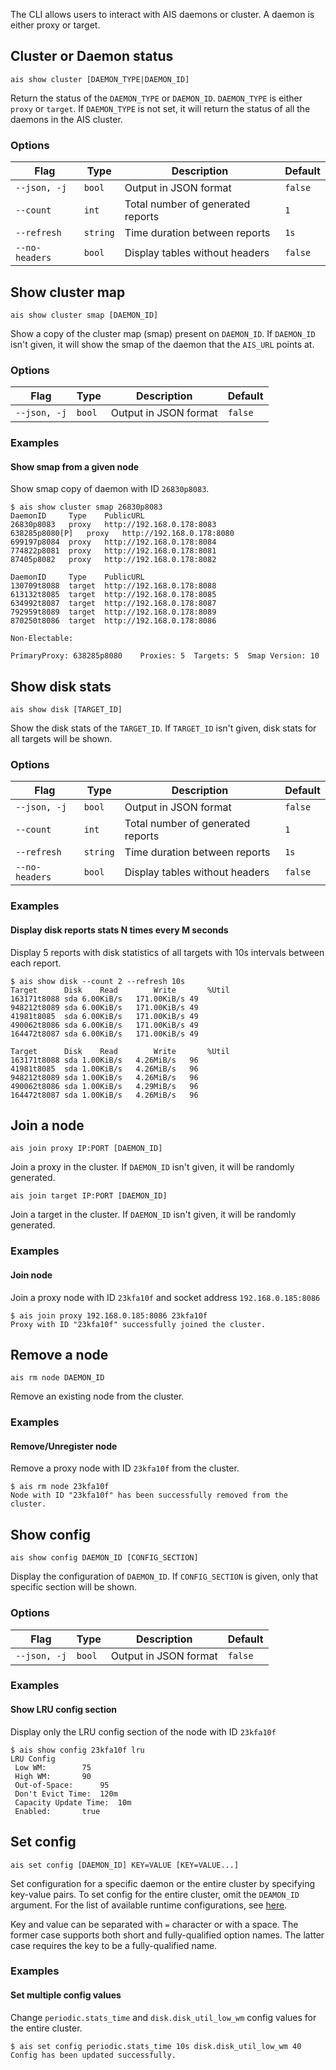 The CLI allows users to interact with AIS daemons or cluster.
A daemon is either proxy or target. 

## Cluster or Daemon status

`ais show cluster [DAEMON_TYPE|DAEMON_ID]`

Return the status of the `DAEMON_TYPE` or `DAEMON_ID`. `DAEMON_TYPE` is either `proxy` or `target`.
If `DAEMON_TYPE` is not set, it will return the status of all the daemons in the AIS cluster.

### Options

| Flag | Type | Description | Default |
| --- | --- | --- | --- |
| `--json, -j` | `bool` | Output in JSON format | `false` |
| `--count` | `int` | Total number of generated reports | `1` |
| `--refresh` | `string` | Time duration between reports | `1s` |
| `--no-headers` | `bool` | Display tables without headers | `false` |

## Show cluster map

`ais show cluster smap [DAEMON_ID]`

Show a copy of the cluster map (smap) present on `DAEMON_ID`.
If `DAEMON_ID` isn't given, it will show the smap of the daemon that the `AIS_URL` points at.

### Options

| Flag | Type | Description | Default |
| --- | --- | --- | --- |
| `--json, -j` | `bool` | Output in JSON format | `false` |

### Examples

#### Show smap from a given node

Show smap copy of daemon with ID `26830p8083`.

```console
$ ais show cluster smap 26830p8083
DaemonID	 Type	 PublicURL
26830p8083	 proxy	 http://192.168.0.178:8083
638285p8080[P]	 proxy	 http://192.168.0.178:8080
699197p8084	 proxy	 http://192.168.0.178:8084
774822p8081	 proxy	 http://192.168.0.178:8081
87405p8082	 proxy	 http://192.168.0.178:8082

DaemonID	 Type	 PublicURL
130709t8088	 target	 http://192.168.0.178:8088
613132t8085	 target	 http://192.168.0.178:8085
634992t8087	 target	 http://192.168.0.178:8087
792959t8089	 target	 http://192.168.0.178:8089
870250t8086	 target	 http://192.168.0.178:8086

Non-Electable:

PrimaryProxy: 638285p8080	 Proxies: 5	 Targets: 5	 Smap Version: 10
```

## Show disk stats

`ais show disk [TARGET_ID]`

Show the disk stats of the `TARGET_ID`. If `TARGET_ID` isn't given, disk stats for all targets will be shown.

### Options

| Flag | Type | Description | Default |
| --- | --- | --- | --- |
| `--json, -j` | `bool` | Output in JSON format | `false` |
| `--count` | `int` | Total number of generated reports | `1` |
| `--refresh` | `string` | Time duration between reports | `1s` |
| `--no-headers` | `bool` | Display tables without headers | `false` |

### Examples

#### Display disk reports stats N times every M seconds

Display 5 reports with disk statistics of all targets with 10s intervals between each report.

```console
$ ais show disk --count 2 --refresh 10s
Target		Disk	Read		Write		%Util
163171t8088	sda	6.00KiB/s	171.00KiB/s	49
948212t8089	sda	6.00KiB/s	171.00KiB/s	49
41981t8085	sda	6.00KiB/s	171.00KiB/s	49
490062t8086	sda	6.00KiB/s	171.00KiB/s	49
164472t8087	sda	6.00KiB/s	171.00KiB/s	49

Target		Disk	Read		Write		%Util
163171t8088	sda	1.00KiB/s	4.26MiB/s	96
41981t8085	sda	1.00KiB/s	4.26MiB/s	96
948212t8089	sda	1.00KiB/s	4.26MiB/s	96
490062t8086	sda	1.00KiB/s	4.29MiB/s	96
164472t8087	sda	1.00KiB/s	4.26MiB/s	96
```

## Join a node

`ais join proxy IP:PORT [DAEMON_ID]`

Join a proxy in the cluster. If `DAEMON_ID` isn't given, it will be randomly generated.

`ais join target IP:PORT [DAEMON_ID]`

Join a target in the cluster. If `DAEMON_ID` isn't given, it will be randomly generated.

### Examples

#### Join node

Join a proxy node with ID `23kfa10f` and socket address `192.168.0.185:8086`

```console
$ ais join proxy 192.168.0.185:8086 23kfa10f
Proxy with ID "23kfa10f" successfully joined the cluster.
```

## Remove a node

`ais rm node DAEMON_ID`

Remove an existing node from the cluster.

### Examples

#### Remove/Unregister node

Remove a proxy node with ID `23kfa10f` from the cluster.

```console
$ ais rm node 23kfa10f
Node with ID "23kfa10f" has been successfully removed from the cluster.
```

## Show config

`ais show config DAEMON_ID [CONFIG_SECTION]`

Display the configuration of `DAEMON_ID`. If `CONFIG_SECTION` is given, only that specific section will be shown.

### Options

| Flag | Type | Description | Default |
| --- | --- | --- | --- |
| `--json, -j` | `bool` | Output in JSON format | `false` |

### Examples

#### Show LRU config section

Display only the LRU config section of the node with ID `23kfa10f`

```console
$ ais show config 23kfa10f lru
LRU Config
 Low WM:		75
 High WM:		90
 Out-of-Space:		95
 Don't Evict Time:	120m
 Capacity Update Time:	10m
 Enabled:		true
```

## Set config

`ais set config [DAEMON_ID] KEY=VALUE [KEY=VALUE...]`

Set configuration for a specific daemon or the entire cluster by specifying key-value pairs.
To set config for the entire cluster, omit the `DEAMON_ID` argument.
For the list of available runtime configurations, see [here](../../../docs/configuration.md#runtime-configuration).

Key and value can be separated with `=` character or with a space.
The former case supports both short and fully-qualified option names.
The latter case requires the key to be a fully-qualified name.

### Examples

#### Set multiple config values

Change `periodic.stats_time` and `disk.disk_util_low_wm` config values for the entire cluster.

```console
$ ais set config periodic.stats_time 10s disk.disk_util_low_wm 40
Config has been updated successfully.
```
